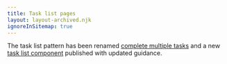 ```yaml
---
title: Task list pages
layout: layout-archived.njk
ignoreInSitemap: true
---
```


The task list pattern has been renamed [complete multiple tasks](/patterns/complete-multiple-tasks/) and a new [task list component](/components/task-list/) published with updated guidance.
